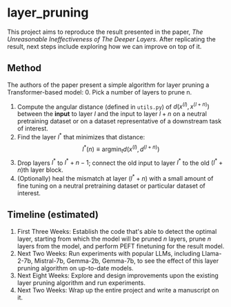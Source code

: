 # layer_pruning

This project aims to reproduce the result presented in the paper, *The Unreasonable Ineffectiveness of The Deeper Layers*. After replicating the result, next steps include exploring how we can improve on top of it.

## Method
The authors of the paper present a simple algorithm for layer pruning a Transformer-based model:
0. Pick a number of layers to prune n.
1. Compute the angular distance (defined in `utils.py`) of $d(x^{(l)}, x^{(l+n)})$ between the **input** to layer $l$ and the input to layer $l + n$ on a neutral pretraining dataset or on a dataset representative of a downstream task of interest.
2. Find the layer $l^*$ that minimizes that distance:
$$
l^*(n) \equiv \text{arg} \text{min}_t d(x^{(l)}, d^{(l+n)})
$$
3. Drop layers $l^*$ to $l^*+n-1$; connect the old input to layer $l^*$ to the old $(l^*+n)$th layer block.
4. (Optionally) heal the mismatch at layer $(l^*+n)$ with a small amount of fine tuning on a neutral pretraining dataset or particular dataset of interest.

## Timeline (estimated)
1. First Three Weeks: Establish the code that's able to detect the optimal layer, starting from which the model will be pruned $n$ layers, prune $n$ layers from the model, and perform PEFT finetuning for the result model.
2. Next Two Weeks: Run experiments with popular LLMs, including Llama-2-7b, Mistral-7b, Gemma-2b, Gemma-7b, to see the effect of this layer pruning algorithm on up-to-date models.
3. Next Eight Weeks: Explore and design improvements upon the existing layer pruning algorithm and run experiments.
4. Next Two Weeks: Wrap up the entire project and write a manuscript on it.